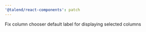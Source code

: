```yaml
---
'@talend/react-components': patch
---
```


Fix column chooser default label for displaying selected columns
